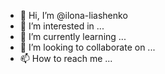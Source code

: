 - 👋 Hi, I’m @ilona-liashenko
- 👀 I’m interested in ...
- 🌱 I’m currently learning ...
- 💞️ I’m looking to collaborate on ...
- 📫 How to reach me ...

<!---
ilona-liashenko/ilona-liashenko is a ✨ special ✨ repository because its `README.md` (this file) appears on your GitHub profile.
You can click the Preview link to take a look at your changes.
--->
